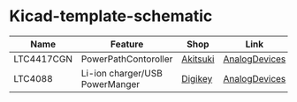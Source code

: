 # Kicad-template-schematic

| Name  | Feature | Shop | Link |
| ------------- | ------------- | ------------- | ------------- |
| LTC4417CGN  | PowerPathContoroller | [Akitsuki](https://akizukidenshi.com/catalog/g/g107306/) | [AnalogDevices](https://www.analog.com/jp/products/ltc4417.html) |
| LTC4088 | Li-ion charger/USB PowerManger | [Digikey](https://www.digikey.jp/ja/products/detail/analog-devices-inc/LTC4088EDE-TRPBF/1620768) | [AnalogDevices](https://www.analog.com/jp/products/ltc4088.html#part-details) |